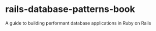 # rails-database-patterns-book
A guide to building performant database applications in Ruby on Rails
